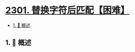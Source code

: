 # [2301. 替换字符后匹配【困难】](https://github.com/tnotesjs/TNotes.leetcode/tree/main/notes/2301.%20%E6%9B%BF%E6%8D%A2%E5%AD%97%E7%AC%A6%E5%90%8E%E5%8C%B9%E9%85%8D%E3%80%90%E5%9B%B0%E9%9A%BE%E3%80%91)

<!-- region:toc -->

- [1. 📝 概述](#1--概述)

<!-- endregion:toc -->

## 1. 📝 概述

